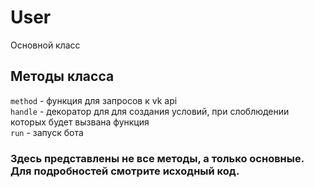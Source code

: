 # User
Основной класс
## Методы класса
`method` - функция для запросов к vk api <br/>
`handle` - декоратор для для создания условий, при слоблюдении которых будет вызвана функция <br/>
`run` - запуск бота
### Здесь представлены не все методы, а только основные. Для подробностей смотрите исходный код.